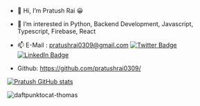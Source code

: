 - 👋 Hi, I’m Pratush Rai 😀
- 👀 I’m interested in Python, Backend Development, Javascript, Typescript, Firebase, React
- 📫 E-Mail : pratushrai0309@gmail.com
[![Twitter Badge](https://img.shields.io/badge/Twitter-Profile-informational?style=flat&logo=twitter&logoColor=white&color=1CA2F1)](https://twitter.com/PratushRai)
[![LinkedIn Badge](https://img.shields.io/badge/LinkedIn-Profile-informational?style=flat&logo=linkedin&logoColor=white&color=0D76A8)](https://www.linkedin.com/in/pratush-rai-012752186/)


- Github: https://github.com/pratushrai0309/

[![Pratush GitHub stats](https://github-readme-stats.vercel.app/api?username=pratushrai0309&show_icons=true&theme=radical)](https://github.com/pratushrai0309/github-readme-stats)


![daftpunktocat-thomas](https://user-images.githubusercontent.com/46784707/164881143-93130a26-58cf-43be-bd00-3eecab8c5f0d.gif)

<!---
pratushrai0309/pratushrai0309 is a ✨ special ✨ repository because its `README.md` (this file) appears on your GitHub profile.
You can click the Preview link to take a look at your changes.
--->
